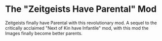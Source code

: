 # The "Zeitgeists Have Parental" Mod
Zeitgeists finally have Parental with this revolutionary mod. A sequel to the critically acclaimed "Next of Kin have Infantile" mod, with this mod the Images finally become better parents.
